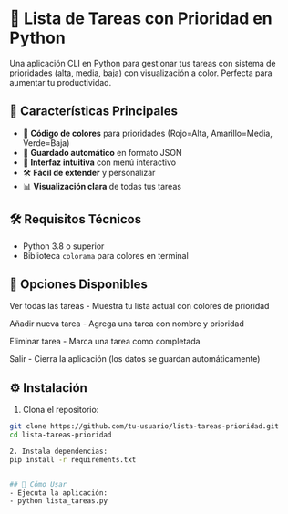 # 🚀 Lista de Tareas con Prioridad en Python
Una aplicación CLI en Python para gestionar tus tareas con sistema de prioridades (alta, media, baja) con visualización a color. Perfecta para aumentar tu productividad.

## 📌 Características Principales

- 🎨 **Código de colores** para prioridades (Rojo=Alta, Amarillo=Media, Verde=Baja)
- 💾 **Guardado automático** en formato JSON
- 📱 **Interfaz intuitiva** con menú interactivo
- 🛠️ **Fácil de extender** y personalizar
- 📊 **Visualización clara** de todas tus tareas

## 🛠️ Requisitos Técnicos

- Python 3.8 o superior
- Biblioteca `colorama` para colores en terminal

## 📝 Opciones Disponibles
Ver todas las tareas - Muestra tu lista actual con colores de prioridad

Añadir nueva tarea - Agrega una tarea con nombre y prioridad

Eliminar tarea - Marca una tarea como completada

Salir - Cierra la aplicación (los datos se guardan automáticamente)

## ⚙️ Instalación

1. Clona el repositorio:
```bash
git clone https://github.com/tu-usuario/lista-tareas-prioridad.git
cd lista-tareas-prioridad

2. Instala dependencias:
pip install -r requirements.txt


## 🚀 Cómo Usar
- Ejecuta la aplicación:
- python lista_tareas.py



